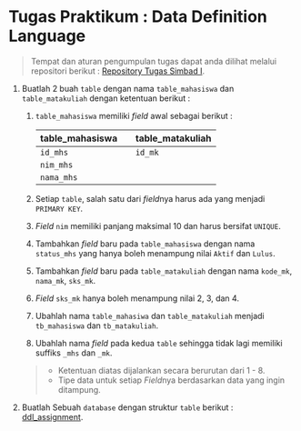# Tugas Praktikum : Data Definition Language
> Tempat dan aturan pengumpulan tugas dapat anda dilihat melalui repositori berikut : [Repository Tugas Simbad I](https://github.com/fitrh/tugas-praktikum-simbad-2019).   

1. Buatlah 2 buah `table` dengan nama ```table_mahasiswa``` dan ```table_matakuliah``` dengan ketentuan berikut :   
	1. ```table_mahasiswa``` memiliki *field* awal sebagai berikut :   
		
		| table_mahasiswa |     | table_matakuliah |
		| --------------- | --- | ---------------- |
		| `id_mhs`        |     | `id_mk`          |
		| `nim_mhs`       |     |                  |
		| `nama_mhs`      |     |                  |   

	2. Setiap `table`, salah satu dari *field*nya harus ada yang menjadi `PRIMARY KEY`.
	3. *Field* `nim` memiliki panjang maksimal 10 dan harus bersifat `UNIQUE`.
	4. Tambahkan *field* baru pada `table_mahasiswa` dengan nama ```status_mhs``` yang hanya boleh menampung nilai ```Aktif``` dan ```Lulus```.
	5. Tambahkan *field* baru pada `table_matakuliah` dengan nama `kode_mk`, `nama_mk`, `sks_mk`.
	6. *Field* `sks_mk` hanya boleh menampung nilai 2, 3, dan 4.
	7. Ubahlah nama `table_mahasiwa` dan `table_matakuliah` menjadi `tb_mahasiswa` dan `tb_matakuliah`.
	8. Ubahlah nama *field* pada kedua `table` sehingga tidak lagi memiliki suffiks `_mhs` dan `_mk`.

	> - Ketentuan diatas dijalankan secara berurutan dari 1 - 8.
	> - Tipe data untuk setiap *Field*nya berdasarkan data yang ingin ditampung.   
   

2. Buatlah Sebuah `database` dengan struktur `table` berikut : [ddl_assignment](assets/ddl_assignment.pdf).